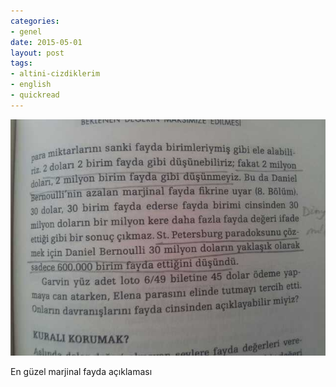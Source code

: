 ```yaml
---
categories:
- genel
date: 2015-05-01
layout: post
tags:
- altini-cizdiklerim
- english
- quickread
---
```


![](/images/tumblr_nno4ug86rt1u2h8puo1_1280.jpg)

En güzel marjinal fayda açıklaması
